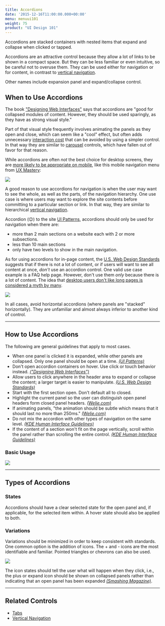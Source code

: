 ```yaml
---
title: Accordions
date: '2015-12-16T11:00:00.000+00:00'
menu: menuui101
weight: 75
product: "UI Design 101"
---
```


Accordions are stacked containers with nested items that expand and collapse when clicked or tapped.<!--more-->

Accordions are an attractive control because they allow a lot of links to be shown in a compact space. But they can be less familiar or even intuitive, so be careful not to overuse them. They can be used either for navigation or for content, in contrast to [vertical navigation](../verticalnavigation/).

Other names include expansion panel and expand/collapse control. 


## When to Use Accordions

The book ["Designing Web Interfaces"](https://www.amazon.com/Designing-Web-Interfaces-Principles-Interactions/dp/0596516258/) says that accordions are "good for collapsed modules of content. However, they should be used sparingly, as they have as strong visual style."

Part of that visual style frequently involves animating the panels as they open and close, which can seem like a "cool" effect, but often adds unnecessary [interaction cost](https://www.nngroup.com/articles/interaction-cost-definition/) that can be avoided by using a simpler control. In that way they are similar to [carousel](http://ui-patterns.com/patterns/Carousel) controls, which have fallen out of favor for that reason.

While accordions are often *not* the best choice for desktop screens, they are [more likely to be appropriate on mobile](https://www.nngroup.com/articles/mobile-accordions/), like this mobile navigation menu from [UX Mastery](https://uxmastery.com/):

![](//media.balsamiq.com/img/support/tutorials/ui101/uxmastery-accordions.png)

A good reason to use accordions for navigation is when the user may want to see the whole, as well as the parts, of the navigation hierarchy. One use case is where users may want to explore the site contents before committing to a particular section or link. In that way, they are similar to hierarchical [vertical navigation](../verticalnavigation/).

Accordion (😉) to the site [UI Patterns](http://ui-patterns.com/patterns/AccordionMenu), accordions should only be used for navigation when there are:

* more than 2 main sections on a website each with 2 or more subsections.
* less than 10 main sections
* only have two levels to show in the main navigation.

As for using accordions for in-page content, the [U.S. Web Design Standards](https://standards.usa.gov/components/accordions/) suggests that if there is not a lot of content, or if users will want to see all content at once, *don't* use an accordion control. One valid use case example is a FAQ help page. However, don't use them *only* because there is a lot of content. The idea that [desktop users don't like long pages is considered a myth by many](https://www.nngroup.com/articles/accordions-complex-content/). 

![](//media.balsamiq.com/img/support/tutorials/ui101/uswebdesignstandards-accordions.png)

In all cases, avoid horizontal accordions (where panels are "stacked" horizontally). They are unfamiliar and almost always inferior to another kind of control.


---

## How to Use Accordions

The following are general guidelines that apply to most cases.

* When one panel is clicked it is expanded, while other panels are collapsed. Only one panel should be open at a time. [*(UI Patterns)*](http://ui-patterns.com/patterns/AccordionMenu)
* Don't open accordion containers on hover. Use click or touch behavior instead. [*("Designing Web Interfaces")*](https://www.amazon.com/Designing-Web-Interfaces-Principles-Interactions/dp/0596516258/)
* Allow users to click anywhere in the header area to expand or collapse the content; a larger target is easier to manipulate. [*(U.S. Web Design Standards)*](https://standards.usa.gov/components/accordions/)
* Start with the first section open. Don't default all to closed.
* Highlight the current panel so the user can distinguish open panel headers form closed panel headers. [*(Welie.com)*](http://www.welie.com/patterns/showPattern.php?patternID=accordion)
* If animating panels, "the animation should be subtle which means that it should last no more than 250ms." [*(Welie.com)*](http://www.welie.com/patterns/showPattern.php?patternID=accordion)
* Do not mix the accordion with other types of navigation on the same level. [*(KDE Human Interface Guidelines)*](https://community.kde.org/KDE_Visual_Design_Group/HIG/Accordion)
* If the content of a section won't fit on the page vertically, scroll within the panel rather than scrolling the entire control. [*(KDE Human Interface Guidelines)*](https://community.kde.org/KDE_Visual_Design_Group/HIG/Accordion)

### Basic Usage

![](//media.balsamiq.com/img/support/tutorials/ui101/accordions.png)

---

## Types of Accordions

### States

Accordions should have a clear selected state for the open panel and, if applicable, for the selected item within. A hover state should also be applied to both.


### Variations

Variations should be minimized in order to keep consistent with standards. One common option is the addition of icons. The + and - icons are the most identifiable and familiar. Pointed triangles or chevrons can also be used.

![](//media.balsamiq.com/img/support/tutorials/ui101/accordions-variations.png)

The icon states should tell the user what will happen when they click, i.e., the plus or expand icon should be shown on collapsed panels rather than indicating that an open panel has been expanded [*(Smashing Magazine)*](https://www.smashingmagazine.com/2017/06/designing-perfect-accordion-checklist/).

---

## Related Controls

* [Tabs](../tabs/)
* [Vertical Navigation](../verticalnavigation/)
